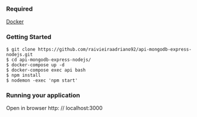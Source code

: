 ### Required

[Docker](https://docker.com)

### Getting Started

```
$ git clone https://github.com/raivieiraadriano92/api-mongodb-express-nodejs.git
$ cd api-mongodb-express-nodejs/
$ docker-compose up -d
$ docker-compose exec api bash
$ npm install
$ nodemon -exec 'npm start'
```

### Running your application

Open in browser http: // localhost:3000
